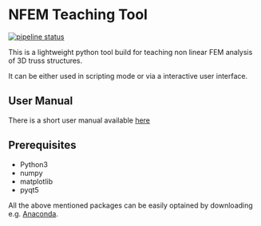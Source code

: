 # NFEM Teaching Tool

[![pipeline status](https://gitlab.lrz.de/chair_of_structural_analysis/NFEM_Teaching_Tool/badges/master/pipeline.svg)](https://gitlab.lrz.de/chair_of_structural_analysis/NFEM_Teaching_Tool/commits/master)

This is a lightweight python tool build for teaching non linear FEM analysis of 3D truss structures.

It can be either used in scripting mode or via a interactive user interface.

## User Manual

There is a short user manual available 
<a href="https://gitlab.lrz.de/chair_of_structural_analysis/NFEM_Teaching_Tool/blob/master/user_manual/user_manual.ipynb" target="_blank">here</a>

## Prerequisites
* Python3 
* numpy
* matplotlib
* pyqt5

All the above mentioned packages can be easily optained by downloading e.g. <a href="https://www.anaconda.com/distribution/ " target="_blank">Anaconda</a>.
